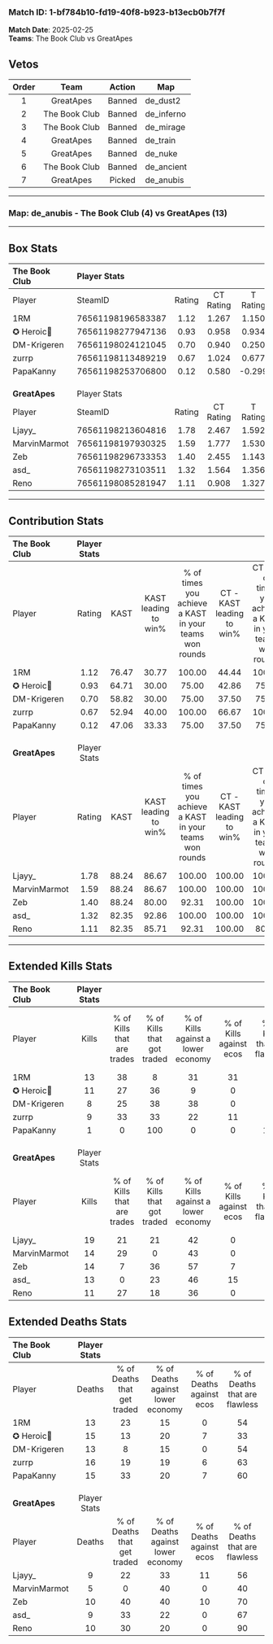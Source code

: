 ### Match ID: 1-bf784b10-fd19-40f8-b923-b13ecb0b7f7f  
**Match Date**: 2025-02-25  
**Teams**: The Book Club vs GreatApes  

## Vetos  

| Order | Team | Action | Map |
| :---: | :--: | :----: | --- |
| 1 | GreatApes | Banned | de_dust2 |
| 2 | The Book Club | Banned | de_inferno |
| 3 | The Book Club | Banned | de_mirage |
| 4 | GreatApes | Banned | de_train |
| 5 | GreatApes | Banned | de_nuke |
| 6 | The Book Club | Banned | de_ancient |
| 7 | GreatApes | Picked | de_anubis |

---  

### **Map**: de_anubis - The Book Club (4) vs GreatApes (13)  
---  

## Box Stats  

| **The Book Club** | Player Stats      |        |           |          |       |       |       |         |        |      |     |
| :- | :- | :-: | :-: | :-: | :-: | :-: | :-: | :-: | :-: | :-: | :-: |
| Player            | SteamID           | Rating | CT Rating | T Rating | KAST  |  ADR  | Kills | Assists | Deaths | K/D  | HS% |
| 1RM               | 76561198196583387 |  1.12  |   1.267   |  1.150   | 76.47 | 74.5  |  13   |    2    |   13   | 1.00 | 38  |
| ✪ Heroic🎃        | 76561198277947136 |  0.93  |   0.958   |  0.934   | 64.71 | 90.5  |  11   |    3    |   15   | 0.73 | 36  |
| DM-Krigeren       | 76561198024121045 |  0.70  |   0.940   |  0.250   | 58.82 | 61.7  |   8   |    2    |   13   | 0.62 | 50  |
| zurrp             | 76561198113489219 |  0.67  |   1.024   |  0.677   | 52.94 | 77.7  |   9   |    3    |   16   | 0.56 | 77  |
| PapaKanny         | 76561198253706800 |  0.12  |   0.580   |  -0.299  | 47.06 | 29.2  |   1   |    7    |   15   | 0.07 |  0  |
|                   |                   |        |           |          |       |       |       |         |        |      |     |
|                   |                   |        |           |          |       |       |       |         |        |      |     |
|                   |                   |        |           |          |       |       |       |         |        |      |     |
| **GreatApes**     | Player Stats      |        |           |          |       |       |       |         |        |      |     |
| Player            | SteamID           | Rating | CT Rating | T Rating | KAST  |  ADR  | Kills | Assists | Deaths | K/D  | HS% |
| Ljayy_            | 76561198213604816 |  1.78  |   2.467   |  1.592   | 88.24 | 111.0 |  19   |    6    |   9    | 2.11 | 63  |
| MarvinMarmot      | 76561198197930325 |  1.59  |   1.777   |  1.530   | 88.24 | 93.5  |  14   |    6    |   5    | 2.80 | 71  |
| Zeb               | 76561198296733353 |  1.40  |   2.455   |  1.143   | 88.24 | 84.2  |  14   |    5    |   10   | 1.40 | 42  |
| asd_              | 76561198273103511 |  1.32  |   1.564   |  1.356   | 82.35 | 77.0  |  13   |    6    |   9    | 1.44 | 76  |
| Reno              | 76561198085281947 |  1.11  |   0.908   |  1.327   | 82.35 | 60.1  |  11   |    1    |   10   | 1.10 | 45  |
---  

## Contribution Stats  

| **The Book Club** | Player Stats |       |                      |                                                        |                           |                                                             |                          |                                                            |
| :- | :-: | :-: | :-: | :-: | :-: | :-: | :-: | :-: |
| Player            |    Rating    | KAST  | KAST leading to win% | % of times you achieve a KAST in your teams won rounds | CT - KAST leading to win% | CT - % of times you achieve a KAST in your teams won rounds | T - KAST leading to win% | T - % of times you achieve a KAST in your teams won rounds |
| 1RM               |     1.12     | 76.47 |        30.77         |                         100.00                         |           44.44           |                           100.00                            |           0.00           |                            0.00                            |
| ✪ Heroic🎃        |     0.93     | 64.71 |        30.00         |                         75.00                          |           42.86           |                            75.00                            |           0.00           |                            0.00                            |
| DM-Krigeren       |     0.70     | 58.82 |        30.00         |                         75.00                          |           37.50           |                            75.00                            |           0.00           |                            0.00                            |
| zurrp             |     0.67     | 52.94 |        40.00         |                         100.00                         |           66.67           |                           100.00                            |           0.00           |                            0.00                            |
| PapaKanny         |     0.12     | 47.06 |        33.33         |                         75.00                          |           37.50           |                            75.00                            |           0.00           |                            0.00                            |
|                   |              |       |                      |                                                        |                           |                                                             |                          |                                                            |
|                   |              |       |                      |                                                        |                           |                                                             |                          |                                                            |
|                   |              |       |                      |                                                        |                           |                                                             |                          |                                                            |
| **GreatApes**     | Player Stats |       |                      |                                                        |                           |                                                             |                          |                                                            |
| Player            |    Rating    | KAST  | KAST leading to win% | % of times you achieve a KAST in your teams won rounds | CT - KAST leading to win% | CT - % of times you achieve a KAST in your teams won rounds | T - KAST leading to win% | T - % of times you achieve a KAST in your teams won rounds |
| Ljayy_            |     1.78     | 88.24 |        86.67         |                         100.00                         |          100.00           |                           100.00                            |          80.00           |                           100.00                           |
| MarvinMarmot      |     1.59     | 88.24 |        86.67         |                         100.00                         |          100.00           |                           100.00                            |          80.00           |                           100.00                           |
| Zeb               |     1.40     | 88.24 |        80.00         |                         92.31                          |          100.00           |                           100.00                            |          70.00           |                           87.50                            |
| asd_              |     1.32     | 82.35 |        92.86         |                         100.00                         |          100.00           |                           100.00                            |          88.89           |                           100.00                           |
| Reno              |     1.11     | 82.35 |        85.71         |                         92.31                          |          100.00           |                            80.00                            |          80.00           |                           100.00                           |
---  

## Extended Kills Stats  

| **The Book Club** | Player Stats |                            |                            |                                    |                         |                              |                                 |                                       |                    |           |
| :- | :-: | :-: | :-: | :-: | :-: | :-: | :-: | :-: | :-: | :-: |
| Player            |    Kills     | % of Kills that are trades | % of Kills that got traded | % of Kills against a lower economy | % of Kills against ecos | % of Kills that are flawless | % of Kills that are close duels | % of Kills that are assisted by flash | Pistol Round Kills | AWP Kills |
| 1RM               |      13      |             38             |             8              |                 31                 |           31            |              77              |                8                |                   8                   |         1          |     3     |
| ✪ Heroic🎃        |      11      |             27             |             36             |                 9                  |            0            |              64              |                0                |                   0                   |         0          |     1     |
| DM-Krigeren       |      8       |             25             |             38             |                 38                 |            0            |              50              |                0                |                  25                   |         1          |     1     |
| zurrp             |      9       |             33             |             33             |                 22                 |           11            |              89              |               11                |                  11                   |         0          |     4     |
| PapaKanny         |      1       |             0              |            100             |                 0                  |            0            |             100              |                0                |                   0                   |         0          |     0     |
|                   |              |                            |                            |                                    |                         |                              |                                 |                                       |                    |           |
|                   |              |                            |                            |                                    |                         |                              |                                 |                                       |                    |           |
|                   |              |                            |                            |                                    |                         |                              |                                 |                                       |                    |           |
| **GreatApes**     | Player Stats |                            |                            |                                    |                         |                              |                                 |                                       |                    |           |
| Player            |    Kills     | % of Kills that are trades | % of Kills that got traded | % of Kills against a lower economy | % of Kills against ecos | % of Kills that are flawless | % of Kills that are close duels | % of Kills that are assisted by flash | Pistol Round Kills | AWP Kills |
| Ljayy_            |      19      |             21             |             21             |                 42                 |            0            |              53              |                5                |                   0                   |         0          |     0     |
| MarvinMarmot      |      14      |             29             |             0              |                 43                 |            0            |              71              |                7                |                   7                   |         3          |     1     |
| Zeb               |      14      |             7              |             36             |                 57                 |            7            |              57              |               14                |                  21                   |         0          |     2     |
| asd_              |      13      |             0              |             23             |                 46                 |           15            |              38              |               15                |                   0                   |         0          |     1     |
| Reno              |      11      |             27             |             18             |                 36                 |            0            |              36              |               18                |                   0                   |         0          |     1     |
## Extended Deaths Stats  

| **The Book Club** | Player Stats |                             |                                   |                          |                               |                            |                           |               |
| :- | :-: | :-: | :-: | :-: | :-: | :-: | :-: | :-: |
| Player            |    Deaths    | % of Deaths that get traded | % of Deaths against lower economy | % of Deaths against ecos | % of Deaths that are flawless | % of Deaths that are close | % of Deaths while blinded | Deaths to AWP |
| 1RM               |      13      |             23              |                15                 |            0             |              54               |             8              |             0             |       1       |
| ✪ Heroic🎃        |      15      |             13              |                20                 |            7             |              33               |             27             |            13             |       1       |
| DM-Krigeren       |      13      |              8              |                15                 |            0             |              54               |             8              |            15             |       1       |
| zurrp             |      16      |             19              |                19                 |            6             |              63               |             13             |             0             |       0       |
| PapaKanny         |      15      |             33              |                20                 |            7             |              60               |             0              |             0             |       0       |
|                   |              |                             |                                   |                          |                               |                            |                           |               |
|                   |              |                             |                                   |                          |                               |                            |                           |               |
|                   |              |                             |                                   |                          |                               |                            |                           |               |
| **GreatApes**     | Player Stats |                             |                                   |                          |                               |                            |                           |               |
| Player            |    Deaths    | % of Deaths that get traded | % of Deaths against lower economy | % of Deaths against ecos | % of Deaths that are flawless | % of Deaths that are close | % of Deaths while blinded | Deaths to AWP |
| Ljayy_            |      9       |             22              |                33                 |            11            |              56               |             11             |            22             |       0       |
| MarvinMarmot      |      5       |              0              |                40                 |            0             |              40               |             0              |             0             |       0       |
| Zeb               |      10      |             40              |                40                 |            10            |              70               |             0              |            10             |       2       |
| asd_              |      9       |             33              |                22                 |            0             |              67               |             11             |             0             |       0       |
| Reno              |      10      |             30              |                20                 |            0             |              90               |             0              |            10             |       0       |
